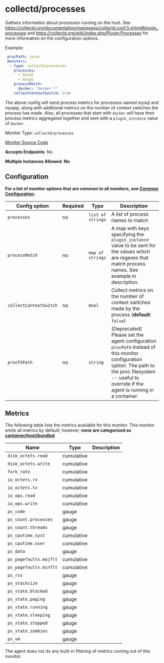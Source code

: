 <!--- GENERATED BY gomplate from scripts/docs/monitor-page.md.tmpl --->

# collectd/processes

Gathers information about processes running on
the host.  See
https://collectd.org/documentation/manpages/collectd.conf.5.shtml#plugin_processes
and https://collectd.org/wiki/index.php/Plugin:Processes for more
information on the configuration options.

Example:

```yaml
 procPath: /proc
 monitors:
  - type: collectd/processes
    processes:
      - mysql
      - myapp
    processMatch:
      docker: "docker.*"
    collectContextSwitch: true
```

The above config will send process metrics for processes named *mysql* and
*myapp*, along with additional metrics on the number of context switches the
process has made.  Also, all processes that start with `docker` will have
their process metrics aggregated together and sent with a `plugin_instance`
value of `docker`.


Monitor Type: `collectd/processes`

[Monitor Source Code](https://github.com/signalfx/signalfx-agent/tree/master/internal/monitors/collectd/processes)

**Accepts Endpoints**: No

**Multiple Instances Allowed**: **No**

## Configuration

**For a list of monitor options that are common to all monitors, see [Common
Configuration](../monitor-config.md#common-configuration).**


| Config option | Required | Type | Description |
| --- | --- | --- | --- |
| `processes` | no | `list of strings` | A list of process names to match |
| `processMatch` | no | `map of strings` | A map with keys specifying the `plugin_instance` value to be sent for the values which are regexes that match process names.  See example in description. |
| `collectContextSwitch` | no | `bool` | Collect metrics on the number of context switches made by the process (**default:** `false`) |
| `procFSPath` | no | `string` | (Deprecated) Please set the agent configuration `procPath` instead of this monitor configuration option. The path to the proc filesystem -- useful to override if the agent is running in a container. |


## Metrics

The following table lists the metrics available for this monitor.
This monitor emits all metrics by default; however, **none are categorized as [container/host/bundled](https://docs.signalfx.com/en/latest/admin-guide/usage.html#about-custom-bundled-and-high-resolution-metrics)**.


| Name | Type | Description |
| ---  | ---  | ---         |
| `disk_octets.read` | cumulative |  |
| `disk_octets.write` | cumulative |  |
| `fork_rate` | cumulative |  |
| `io_octets.rx` | cumulative |  |
| `io_octets.tx` | cumulative |  |
| `io_ops.read` | cumulative |  |
| `io_ops.write` | cumulative |  |
| `ps_code` | gauge |  |
| `ps_count.processes` | gauge |  |
| `ps_count.threads` | gauge |  |
| `ps_cputime.syst` | cumulative |  |
| `ps_cputime.user` | cumulative |  |
| `ps_data` | gauge |  |
| `ps_pagefaults.majflt` | cumulative |  |
| `ps_pagefaults.minflt` | cumulative |  |
| `ps_rss` | gauge |  |
| `ps_stacksize` | gauge |  |
| `ps_state.blocked` | gauge |  |
| `ps_state.paging` | gauge |  |
| `ps_state.running` | gauge |  |
| `ps_state.sleeping` | gauge |  |
| `ps_state.stopped` | gauge |  |
| `ps_state.zombies` | gauge |  |
| `ps_vm` | gauge |  |


The agent does not do any built-in filtering of metrics coming out of this
monitor.


